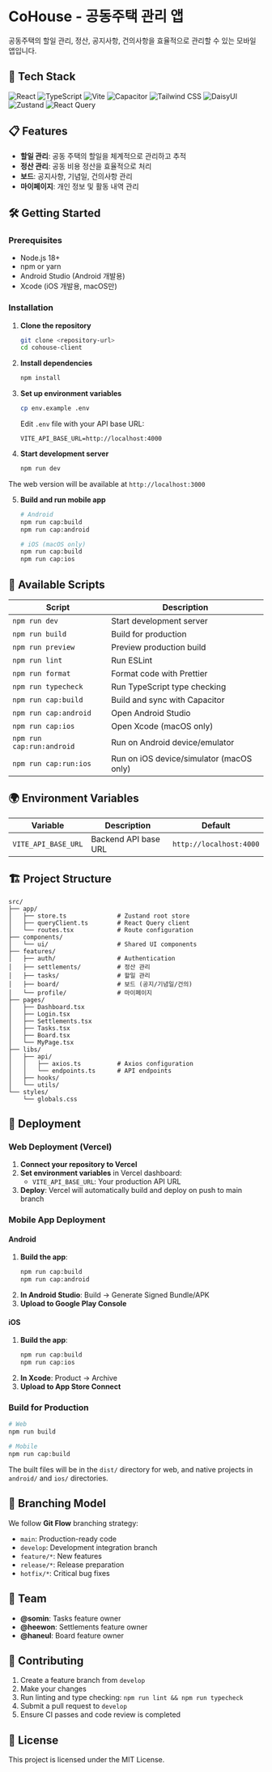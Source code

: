 # CoHouse - 공동주택 관리 앱

공동주택의 할일 관리, 정산, 공지사항, 건의사항을 효율적으로 관리할 수 있는 모바일 앱입니다.

## 🚀 Tech Stack

![React](https://img.shields.io/badge/React-18.2.0-61DAFB?logo=react)
![TypeScript](https://img.shields.io/badge/TypeScript-5.2.2-3178C6?logo=typescript)
![Vite](https://img.shields.io/badge/Vite-4.5.0-646CFF?logo=vite)
![Capacitor](https://img.shields.io/badge/Capacitor-5.0.0-119EFF?logo=capacitor)
![Tailwind CSS](https://img.shields.io/badge/Tailwind_CSS-3.3.5-38B2AC?logo=tailwind-css)
![DaisyUI](https://img.shields.io/badge/DaisyUI-4.4.0-5A0EF8?logo=daisyui)
![Zustand](https://img.shields.io/badge/Zustand-4.4.0-764ABC?logo=redux)
![React Query](https://img.shields.io/badge/React_Query-5.8.0-FF4154?logo=react-query)

## 📋 Features

- **할일 관리**: 공동 주택의 할일을 체계적으로 관리하고 추적
- **정산 관리**: 공동 비용 정산을 효율적으로 처리
- **보드**: 공지사항, 기념일, 건의사항 관리
- **마이페이지**: 개인 정보 및 활동 내역 관리

## 🛠️ Getting Started

### Prerequisites

- Node.js 18+ 
- npm or yarn
- Android Studio (Android 개발용)
- Xcode (iOS 개발용, macOS만)

### Installation

1. **Clone the repository**
   ```bash
   git clone <repository-url>
   cd cohouse-client
   ```

2. **Install dependencies**
   ```bash
   npm install
   ```

3. **Set up environment variables**
   ```bash
   cp env.example .env
   ```
   Edit `.env` file with your API base URL:
   ```env
   VITE_API_BASE_URL=http://localhost:4000
   ```

4. **Start development server**
   ```bash
   npm run dev
   ```

The web version will be available at `http://localhost:3000`

5. **Build and run mobile app**
   ```bash
   # Android
   npm run cap:build
   npm run cap:android
   
   # iOS (macOS only)
   npm run cap:build
   npm run cap:ios
   ```

## 📜 Available Scripts

| Script | Description |
|--------|-------------|
| `npm run dev` | Start development server |
| `npm run build` | Build for production |
| `npm run preview` | Preview production build |
| `npm run lint` | Run ESLint |
| `npm run format` | Format code with Prettier |
| `npm run typecheck` | Run TypeScript type checking |
| `npm run cap:build` | Build and sync with Capacitor |
| `npm run cap:android` | Open Android Studio |
| `npm run cap:ios` | Open Xcode (macOS only) |
| `npm run cap:run:android` | Run on Android device/emulator |
| `npm run cap:run:ios` | Run on iOS device/simulator (macOS only) |

## 🌍 Environment Variables

| Variable | Description | Default |
|----------|-------------|---------|
| `VITE_API_BASE_URL` | Backend API base URL | `http://localhost:4000` |

## 🏗️ Project Structure

```
src/
├── app/
│   ├── store.ts              # Zustand root store
│   ├── queryClient.ts        # React Query client
│   └── routes.tsx            # Route configuration
├── components/
│   └── ui/                   # Shared UI components
├── features/
│   ├── auth/                 # Authentication
│   ├── settlements/          # 정산 관리
│   ├── tasks/                # 할일 관리
│   ├── board/                # 보드 (공지/기념일/건의)
│   └── profile/              # 마이페이지
├── pages/
│   ├── Dashboard.tsx
│   ├── Login.tsx
│   ├── Settlements.tsx
│   ├── Tasks.tsx
│   ├── Board.tsx
│   └── MyPage.tsx
├── libs/
│   ├── api/
│   │   ├── axios.ts          # Axios configuration
│   │   └── endpoints.ts      # API endpoints
│   ├── hooks/
│   └── utils/
└── styles/
    └── globals.css
```

## 🚀 Deployment

### Web Deployment (Vercel)

1. **Connect your repository to Vercel**
2. **Set environment variables** in Vercel dashboard:
   - `VITE_API_BASE_URL`: Your production API URL
3. **Deploy**: Vercel will automatically build and deploy on push to main branch

### Mobile App Deployment

#### Android
1. **Build the app**:
   ```bash
   npm run cap:build
   npm run cap:android
   ```
2. **In Android Studio**: Build → Generate Signed Bundle/APK
3. **Upload to Google Play Console**

#### iOS
1. **Build the app**:
   ```bash
   npm run cap:build
   npm run cap:ios
   ```
2. **In Xcode**: Product → Archive
3. **Upload to App Store Connect**

### Build for Production

```bash
# Web
npm run build

# Mobile
npm run cap:build
```

The built files will be in the `dist/` directory for web, and native projects in `android/` and `ios/` directories.

## 🌿 Branching Model

We follow **Git Flow** branching strategy:

- `main`: Production-ready code
- `develop`: Development integration branch
- `feature/*`: New features
- `release/*`: Release preparation
- `hotfix/*`: Critical bug fixes

## 👥 Team

- **@somin**: Tasks feature owner
- **@heewon**: Settlements feature owner  
- **@haneul**: Board feature owner

## 📝 Contributing

1. Create a feature branch from `develop`
2. Make your changes
3. Run linting and type checking: `npm run lint && npm run typecheck`
4. Submit a pull request to `develop`
5. Ensure CI passes and code review is completed

## 📄 License

This project is licensed under the MIT License.
